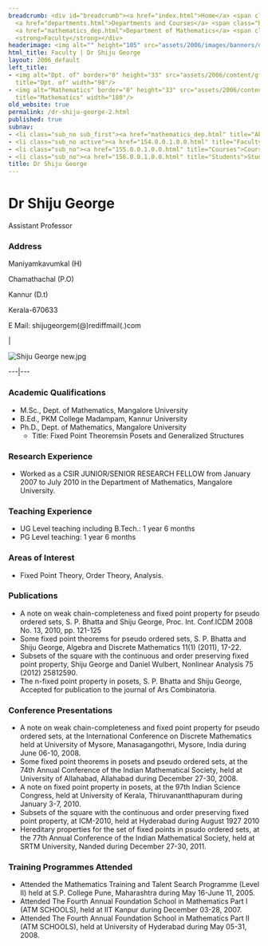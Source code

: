 ```yaml
---
breadcrumb: <div id="breadcrumb"><a href="index.html">Home</a> <span class="breadcrumb_spacer">&gt;</span>
  <a href="departments.html">Departments and Courses</a> <span class="breadcrumb_spacer">&gt;</span>
  <a href="mathematics_dep.html">Department of Mathematics</a> <span class="breadcrumb_spacer">&gt;</span>
  <strong>Faculty</strong></div>
headerimage: <img alt="" height="105" src="assets/2006/images/banners/departments.jpg" width="472"/>
html_title: Faculty | Dr Shiju George
layout: 2006_default
left_title:
- <img alt="Dpt. of" border="0" height="33" src="assets/2006/content/gt/fcb6421c7c62628408190d4ca84029e5.png"
  title="Dpt. of" width="98"/>
- <img alt="Mathematics" border="0" height="33" src="assets/2006/content/gt/3698bdf3d9248d5ae202f87b14d7f776.png"
  title="Mathematics" width="180"/>
old_website: true
permalink: /dr-shiju-george-2.html
published: true
subnav:
- <li class="sub_no sub_first"><a href="mathematics_dep.html" title="About">About</a></li>
- <li class="sub_no active"><a href="154.0.0.1.0.0.html" title="Faculty">Faculty</a></li>
- <li class="sub_no"><a href="155.0.0.1.0.0.html" title="Courses">Courses</a></li>
- <li class="sub_no"><a href="156.0.0.1.0.0.html" title="Students">Students</a></li>
title: Dr Shiju George
---
```


# Dr Shiju George

Assistant Professor

### Address

Maniyamkavumkal  (H)

Chamathachal (P.O)

Kannur (D.t)

Kerala-670633

E Mail: shijugeorgem(@)rediffmail(.)com

|

![Shiju George new.jpg](assets/2006/content/assets/2006/images/5600319e83b23ef2fdbbc23937345767.jpg)  
  
---|---  
  
### Academic Qualifications

  * M.Sc., Dept. of Mathematics, Mangalore University
  * B.Ed., PKM College Madampam, Kannur University
  * Ph.D., Dept. of Mathematics, Mangalore University
    * Title: Fixed Point Theoremsin Posets and Generalized Structures

### Research Experience

  * Worked as a CSIR JUNIOR/SENIOR RESEARCH FELLOW from January 2007 to July 2010 in the Department of Mathematics, Mangalore University.

### Teaching Experience

  * UG Level teaching including B.Tech.: 1 year 6 months
  * PG Level teaching: 1 year 6 months

### Areas of Interest

  * Fixed Point Theory, Order Theory, Analysis.

### Publications

  * A note on weak chain-completeness and fixed point property for pseudo ordered sets, S. P. Bhatta and Shiju George, Proc. Int. Conf.ICDM 2008 No. 13, 2010, pp. 121-125
  * Some fixed point theorems for pseudo ordered sets, S. P. Bhatta and Shiju George, Algebra and Discrete Mathematics 11(1) (2011), 17-22.
  * Subsets of the square with the continuous and order preserving fixed point property, Shiju George and Daniel Wulbert, Nonlinear Analysis 75 (2012) 25812590.
  * The n-fixed point property in posets, S. P. Bhatta and Shiju George, Accepted for publication to the journal of Ars Combinatoria.

### Conference Presentations

  * A note on weak chain-completeness and fixed point property for pseudo ordered sets, at the International Conference on Discrete Mathematics held at University of Mysore, Manasagangothri, Mysore, India during June 06-10, 2008.
  * Some fixed point theorems in posets and pseudo ordered sets, at the 74th Annual Conference of the Indian Mathematical Society, held at University of Allahabad, Allahabad during December 27-30, 2008.
  * A note on fixed point property in posets, at the 97th Indian Science Congress, held at University of Kerala, Thiruvanantthapuram during January 3-7, 2010.
  * Subsets of the square with the continuous and order preserving fixed point property, at ICM-2010, held at Hyderabad during August 1927 2010
  * Hereditary properties for the set of fixed points in psudo ordered sets, at the 77th Annual Conference of the Indian Mathematical Society, held at SRTM University, Nanded during December 27-30, 2011.

### Training Programmes Attended

  * Attended the Mathematics Training and Talent Search Programme (Level II) held at S.P. College Pune, Maharashtra during May 16-June 11, 2005.
  * Attended The Fourth Annual Foundation School in Mathematics Part I (ATM SCHOOLS), held at IIT Kanpur during December 03-28, 2007.
  * Attended The Fourth Annual Foundation School in Mathematics Part II (ATM SCHOOLS), held at University of Hyderabad during May 05-31, 2008.